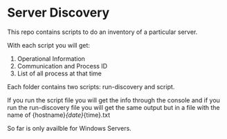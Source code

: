 # Server Discovery

This repo contains scripts to do an inventory of a particular server.

With each script you will get:

1. Operational Information
2. Communication and Process ID
3. List of all process at that time

Each folder contains two scripts: run-discovery and script.

If you run the script file you will get the info through the console and if you run the run-discovery file you will get the same output but in a file with the name of {hostname}_{date}_{time}.txt

So far is only availble for Windows Servers.